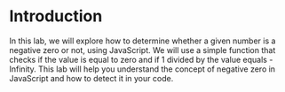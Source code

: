 # Introduction

In this lab, we will explore how to determine whether a given number is a negative zero or not, using JavaScript. We will use a simple function that checks if the value is equal to zero and if 1 divided by the value equals -Infinity. This lab will help you understand the concept of negative zero in JavaScript and how to detect it in your code.
